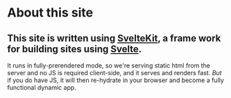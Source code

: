 # About this site

## This site is written using [SvelteKit][sk], a frame work for building sites using [Svelte][sv].

It runs in fully-prerendered mode, so we're serving static html from the server
and no JS is required client-side, and it serves and renders fast. *But* if you do have JS, it will then re-hydrate in your browser and become a fully functional dynamic app.


[sk]: https://kit.svelte.dev/
[sv]: https://svelte.dev/
